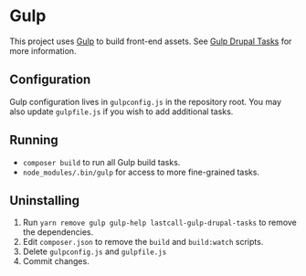 Gulp
====

This project uses [Gulp](https://gulpjs.com/) to build front-end assets.  See [Gulp Drupal Tasks](https://github.com/LastCallMedia/gulp-drupal-tasks) for more information.

Configuration
-------------
Gulp configuration lives in `gulpconfig.js` in the repository root. You may also update `gulpfile.js` if you wish to add additional tasks.

Running
-------
* `composer build` to run all Gulp build tasks.
* `node_modules/.bin/gulp` for access to more fine-grained tasks.

Uninstalling
------------
1. Run `yarn remove gulp gulp-help lastcall-gulp-drupal-tasks` to remove the dependencies.
2. Edit `composer.json` to remove the `build` and `build:watch` scripts.
3. Delete `gulpconfig.js` and `gulpfile.js`
4. Commit changes.



